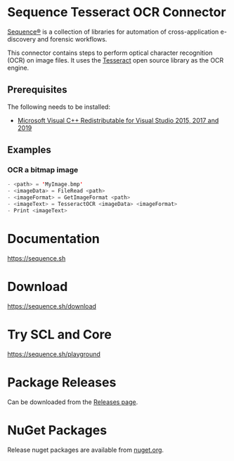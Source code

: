 # Sequence Tesseract OCR Connector

[Sequence®](https://sequence.sh) is a collection of libraries for
automation of cross-application e-discovery and forensic workflows.

This connector contains steps to perform optical character recognition (OCR)
on image files. It uses the [Tesseract](https://github.com/tesseract-ocr/tesseract)
open source library as the OCR engine.

## Prerequisites

The following needs to be installed:

- [Microsoft Visual C++ Redistributable for Visual Studio 2015, 2017 and 2019](https://support.microsoft.com/en-us/topic/the-latest-supported-visual-c-downloads-2647da03-1eea-4433-9aff-95f26a218cc0)

## Examples

### OCR a bitmap image

```scala
- <path> = 'MyImage.bmp'
- <imageData> = FileRead <path>
- <imageFormat> = GetImageFormat <path>
- <imageText> = TesseractOCR <imageData> <imageFormat>
- Print <imageText>
```

# Documentation

https://sequence.sh

# Download

https://sequence.sh/download

# Try SCL and Core

https://sequence.sh/playground

# Package Releases

Can be downloaded from the [Releases page](https://gitlab.com/sequence/connectors/tesseract/-/releases).

# NuGet Packages

Release nuget packages are available from [nuget.org](https://www.nuget.org/profiles/Sequence).
